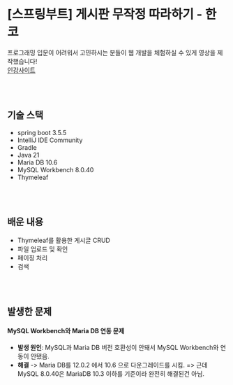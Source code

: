 # [스프링부트] 게시판 무작정 따라하기 - 한코
프로그래밍 입문이 어려워서 고민하시는 분들이 웹 개발을 체험하실 수 있게 영상을 제작했습니다! <br>
<a href="https://www.youtube.com/watch?v=frI5CoZe-vE&list=PLZzruF3-_clsWF2aULPsUPomgolJ-idGJ&index=1">
  인강사이트
</a>

<br>
<br>

## 기술 스택
- spring boot 3.5.5
- IntelliJ IDE Community
- Gradle
- Java 21
- Maria DB 10.6
- MySQL Workbench 8.0.40
- Thymeleaf

<br>
<br>

## 배운 내용
- Thymeleaf를 활용한 게시글 CRUD
- 파일 업로드 및 확인
- 페이징 처리
- 검색

<br>
<br>

## 발생한 문제
#### MySQL Workbench와 Maria DB 연동 문제 <br>
  - **발생 원인**: MySQL과 Maria DB 버전 호환성이 안돼서 MySQL Workbench와 연동이 안됐음. <br>
  - **해결** -> Maria DB를 12.0.2 에서 10.6 으로 다운그레이드를 시킴.
  => 근데 MySQL 8.0.40은 MariaDB 10.3 이하를 기준이라 완전히 해결된건 아님.



